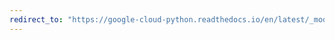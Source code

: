 ```yaml
---
redirect_to: "https://google-cloud-python.readthedocs.io/en/latest/_modules/google/cloud/storage/_helpers.html"
---
```

